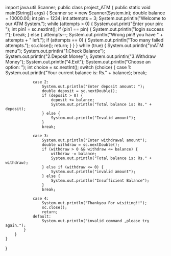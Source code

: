 import java.util.Scanner;
public class project_ATM {
    public static void main(String[] args) {
        Scanner sc = new Scanner(System.in);
        double balance = 10000.00;
        int pin = 1234;
        int attempts = 3;
        System.out.println("Welcome to our ATM System.");
        while (attempts > 0) {
            System.out.print("Enter your pin: ");
            int pin1 = sc.nextInt();
            if (pin1 == pin) {
                System.out.println("login success !");
                break;
            } else {
                attempts--;
                System.out.println("Wrong pin!! you have " + attempts + " left.");
                if (attempts == 0) {
                    System.out.println("Too many failed attempts.");
                    sc.close();
                    return;
                }
            }
        }
        while (true) {
            System.out.println("\nATM menu");
            System.out.println("1.Check Balance");
            System.out.println("2.Deposit Money");
            System.out.println("3.Withdraw Money");
            System.out.println("4.Exit");
            System.out.println("Choose an option: ");
            int choice = sc.nextInt();
            switch (choice) {
                case 1:
                    System.out.println("Your current balance is: Rs." + balance);
                    break;

                case 2:
                    System.out.println("Enter deposit amount: ");
                    double deposit = sc.nextDouble();
                    if (deposit > 0) {
                        deposit += balance;
                        System.out.println("Total balance is: Rs." + deposit);
                    } else {
                        System.out.println("Invalid amount");
                    }
                    break;

                case 3:
                    System.out.println("Enter withdrawal amount");
                    double withdraw = sc.nextDouble();
                    if (withdraw > 0 && withdraw <= balance) {
                        withdraw -= balance;
                        System.out.println("Total balance is: Rs." + withdraw);
                    } else if (withdraw <= 0) {
                        System.out.println("invalid amount");
                    } else {
                        System.out.println("Insufficient Balance");
                    }
                    break;

                case 4:
                    System.out.println("Thankyou For wisiting!!");
                    sc.close();
                    return;
                default:
                    System.out.println("invalid command ,please try again.");
            }
        }
    }
}
